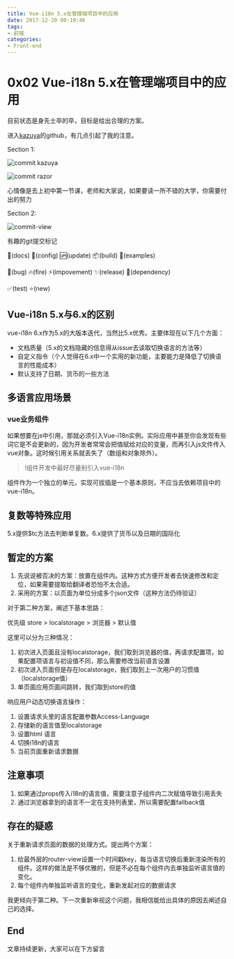 ```yaml
---
title: Vue-i18n 5.x在管理端项目中的应用
date: 2017-12-20 00:19:46
tags: 
- 前端
categories:
- Front-end
---
```



# 0x02 Vue-i18n 5.x在管理端项目中的应用

目前状态是身先士卒的卒，目标是给出合理的方案。

进入[kazuya](https://github.com/kazupon)的github，有几点引起了我的注意。

Section 1:

![commit kazuya](/vue-i18n-talking/commit-kazuya.png)

![commit razor](/vue-i18n-talking/commit-razor.png)

心情像是去上初中第一节课，老师和大家说，如果要读一所不错的大学，你需要付出的努力



Section 2:

![commit-view](/vue-i18n-talking/commit-view.png)

有趣的git提交标记

📝(docs) 🔧(config) 🆙(update) 📦(build) 🍭(examples)

🐛(bug) 🔥(fire) ⚡(impovement) ✨(release) 📌(dependency) 

✅(test) ⭐(new)

## Vue-i18n 5.x与6.x的区别

vue-i18n 6.x作为5.x的大版本迭代，当然比5.x优秀。主要体现在以下几个方面：
+ 文档质量（5.x的文档隐藏的信息得从issue去读取切换语言的方法等）
+ 自定义指令（个人觉得在6.x中一个实用的新功能，主要能力是降低了切换语言的性能成本）
+ 默认支持了日期、货币的一些方法



## 多语言应用场景

### vue业务组件

如果想要在js中引用，那就必须引入Vue-i18n实例。实际应用中甚至你会发现有些词它是不会更新的，因为开发者常常会把值赋给对应的变量，而再引入js文件传入vue对象。这时候引用关系就丢失了（数组和对象除外）。

> !组件开发中最好尽量别引入vue-i18n

组件作为一个独立的单元，实现可拔插是一个基本原则，不应当去依赖项目中的vue-i18n。



## 复数等特殊应用

5.x提供$tc方法去判断单复数。6.x提供了货币以及日期的国际化



## 暂定的方案

1. 先说说被否决的方案：放置在组件内。这种方式方便开发者去快速修改和定位，如果需要提取给翻译者恐怕不太合适。
2. 采用的方案：以页面为单位分成多个json文件（这种方法仍待验证）



对于第二种方案，阐述下基本思路：

优先级 store > localstorage > 浏览器 > 默认值

这里可以分为三种情况：

1. 初次进入页面且没有localstorage，我们取到浏览器的值，再请求配置项，如果配置项语言与初设值不同，那么需要修改当前语言设置
2. 初次进入页面但是存在localstorage，我们取到上一次用户的习惯值（localstorage值）
3. 单页面应用页面间跳转，我们取到store的值



响应用户动态切换语言操作：

1. 设置请求头里的语言配置参数Access-Language
2. 存储新的语言值至localstorage
3. 设置html 语言
4. 切换i18n的语言
5. 当前页面重新请求数据



## 注意事项

1. 如果通过props传入i18n的语言值，需要注意子组件内二次赋值导致引用丢失
2. 通过浏览器拿到的语言不一定在支持列表里，所以需要配置fallback值



## 存在的疑惑
关于重新请求页面的数据的处理方式。提出两个方案：

   1. 给最外层的router-view设置一个时间戳key，每当语言切换后重新渲染所有的组件。这样的做法是不够优雅的，但是不必在每个组件内去单独监听语言值的变化。
   2. 每个组件内单独监听语言的变化，重新发起对应的数据请求

   我更倾向于第二种。下一次重新审视这个问题，我相信能给出具体的原因去阐述自己的选择。



## End

文章持续更新，大家可以在下方留言



